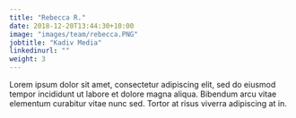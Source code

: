 ```yaml
---
title: "Rebecca R."
date: 2018-12-20T13:44:30+10:00
image: "images/team/rebecca.PNG"
jobtitle: "Kadiv Media"
linkedinurl: ""
weight: 3
---
```


Lorem ipsum dolor sit amet, consectetur adipiscing elit, sed do eiusmod tempor incididunt ut labore et dolore magna aliqua. Bibendum arcu vitae elementum curabitur vitae nunc sed. Tortor at risus viverra adipiscing at in.
